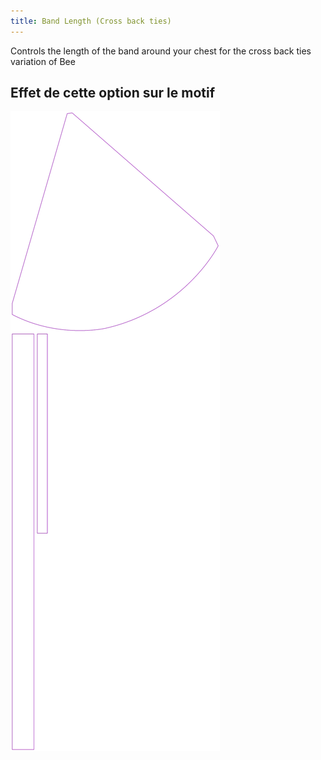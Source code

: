 ```yaml
---
title: Band Length (Cross back ties)
---
```


Controls the length of the band around your chest for the cross back ties variation of Bee


## Effet de cette option sur le motif
![Cette image montre l'effet de cette option en superposant plusieurs variantes qui ont une valeur différente pour cette option](bee_bandlength_sample.svg "Effet de cette option sur le motif")
